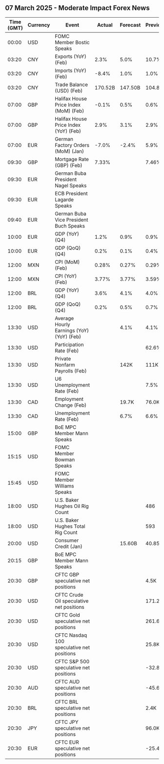 ## 07 March 2025 - Moderate Impact Forex News

| Time (GMT) | Currency | Event | Actual | Forecast | Previous |
|------|----------|-------|--------|----------|----------|
| 00:00 | USD | FOMC Member Bostic Speaks |  |  |  |
| 03:20 | CNY | Exports (YoY) (Feb) | 2.3% | 5.0% | 10.7% |
| 03:20 | CNY | Imports (YoY) (Feb) | -8.4% | 1.0% | 1.0% |
| 03:20 | CNY | Trade Balance (USD) (Feb) | 170.52B | 147.50B | 104.84B |
| 07:00 | GBP | Halifax House Price Index (MoM) (Feb) | -0.1% | 0.5% | 0.6% |
| 07:00 | GBP | Halifax House Price Index (YoY) (Feb) | 2.9% | 3.1% | 2.9% |
| 07:00 | EUR | German Factory Orders (MoM) (Jan) | -7.0% | -2.4% | 5.9% |
| 09:30 | GBP | Mortgage Rate (GBP) (Feb) | 7.33% |  | 7.46% |
| 09:30 | EUR | German Buba President Nagel Speaks |  |  |  |
| 09:30 | EUR | ECB President Lagarde Speaks |  |  |  |
| 09:40 | EUR | German Buba Vice President Buch Speaks |  |  |  |
| 10:00 | EUR | GDP (YoY) (Q4) | 1.2% | 0.9% | 0.9% |
| 10:00 | EUR | GDP (QoQ) (Q4) | 0.2% | 0.1% | 0.4% |
| 12:00 | MXN | CPI (MoM) (Feb) | 0.28% | 0.27% | 0.29% |
| 12:00 | MXN | CPI (YoY) (Feb) | 3.77% | 3.77% | 3.59% |
| 12:00 | BRL | GDP (YoY) (Q4) | 3.6% | 4.1% | 4.0% |
| 12:00 | BRL | GDP (QoQ) (Q4) | 0.2% | 0.5% | 0.7% |
| 13:30 | USD | Average Hourly Earnings (YoY) (YoY) (Feb) |  | 4.1% | 4.1% |
| 13:30 | USD | Participation Rate (Feb) |  |  | 62.6% |
| 13:30 | USD | Private Nonfarm Payrolls (Feb) |  | 142K | 111K |
| 13:30 | USD | U6 Unemployment Rate (Feb) |  |  | 7.5% |
| 13:30 | CAD | Employment Change (Feb) |  | 19.7K | 76.0K |
| 13:30 | CAD | Unemployment Rate (Feb) |  | 6.7% | 6.6% |
| 15:00 | GBP | BoE MPC Member Mann Speaks |  |  |  |
| 15:15 | USD | FOMC Member Bowman Speaks |  |  |  |
| 15:45 | USD | FOMC Member Williams Speaks |  |  |  |
| 18:00 | USD | U.S. Baker Hughes Oil Rig Count |  |  | 486 |
| 18:00 | USD | U.S. Baker Hughes Total Rig Count |  |  | 593 |
| 20:00 | USD | Consumer Credit (Jan) |  | 15.60B | 40.85B |
| 20:15 | GBP | BoE MPC Member Mann Speaks |  |  |  |
| 20:30 | GBP | CFTC GBP speculative net positions |  |  | 4.5K |
| 20:30 | USD | CFTC Crude Oil speculative net positions |  |  | 171.2K |
| 20:30 | USD | CFTC Gold speculative net positions |  |  | 261.6K |
| 20:30 | USD | CFTC Nasdaq 100 speculative net positions |  |  | 25.8K |
| 20:30 | USD | CFTC S&P 500 speculative net positions |  |  | -32.8K |
| 20:30 | AUD | CFTC AUD speculative net positions |  |  | -45.6K |
| 20:30 | BRL | CFTC BRL speculative net positions |  |  | 2.4K |
| 20:30 | JPY | CFTC JPY speculative net positions |  |  | 96.0K |
| 20:30 | EUR | CFTC EUR speculative net positions |  |  | -25.4K |
